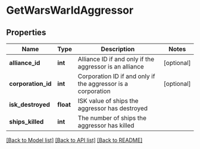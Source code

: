 # GetWarsWarIdAggressor

## Properties
Name | Type | Description | Notes
------------ | ------------- | ------------- | -------------
**alliance_id** | **int** | Alliance ID if and only if the aggressor is an alliance | [optional] 
**corporation_id** | **int** | Corporation ID if and only if the aggressor is a corporation | [optional] 
**isk_destroyed** | **float** | ISK value of ships the aggressor has destroyed | 
**ships_killed** | **int** | The number of ships the aggressor has killed | 

[[Back to Model list]](../README.md#documentation-for-models) [[Back to API list]](../README.md#documentation-for-api-endpoints) [[Back to README]](../README.md)


